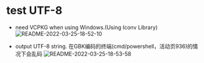 # test UTF-8

- need VCPKG when using Windows.(Using Iconv Library)
![README-2022-03-25-18-52-10](https://img.blurredcode.com/img/README-2022-03-25-18-52-10.png?x-oss-process=style/compress)

- output UTF-8 string. 在GBK编码的终端(cmd/powershell，活动页936)的情况下会乱码
![README-2022-03-25-18-53-58](https://img.blurredcode.com/img/README-2022-03-25-18-53-58.png?x-oss-process=style/compress)

